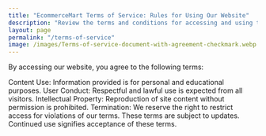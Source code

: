 ```yaml
---
title: "EcommerceMart Terms of Service: Rules for Using Our Website"
description: "Review the terms and conditions for accessing and using the content and features on EcommerceMart."
layout: page
permalink: "/terms-of-service"
image: /images/Terms-of-service-document-with-agreement-checkmark.webp
---
```


By accessing our website, you agree to the following terms:

Content Use: Information provided is for personal and educational purposes.
User Conduct: Respectful and lawful use is expected from all visitors.
Intellectual Property: Reproduction of site content without permission is prohibited.
Termination: We reserve the right to restrict access for violations of our terms.
These terms are subject to updates. Continued use signifies acceptance of these terms.